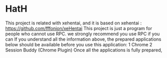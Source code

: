 # HatH
This project is related with xehentai, and it is based on xehentai : https://github.com/fffonion/xeHentai
This project is just a program for people who cannot use RPC. we strongly recommend you use RPC if you can
If you understand all the information above, the prepared applications below should be available before you use this application:
1	Chrome
2	Session Buddy (Chrome Plugin)
Once all the applications is fully prepared, 

